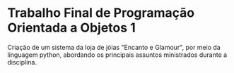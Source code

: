 # Trabalho Final de Programação Orientada a Objetos 1

Criação de um sistema da loja de jóias "Encanto e Glamour", por meio da linguagem python, abordando os principais assuntos ministrados durante a disciplina. 
